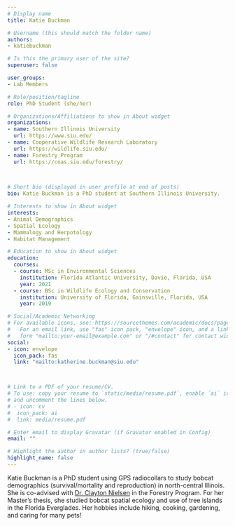 ```yaml
---
# Display name
title: Katie Buckman

# Username (this should match the folder name)
authors:
- katiebuckman

# Is this the primary user of the site?
superuser: false

user_groups: 
- Lab Members

# Role/position/tagline
role: PhD Student (she/her)

# Organizations/Affiliations to show in About widget
organizations:
- name: Southern Illinois University
  url: https://www.siu.edu/    
- name: Cooperative Wildlife Research Laboratory
  url: https://wildlife.siu.edu/     
- name: Forestry Program
  url: https://coas.siu.edu/forestry/     
  


# Short bio (displayed in user profile at end of posts)
bio: Katie Buckman is a PhD student at Southern Illinois University.

# Interests to show in About widget
interests:
- Animal Demographics
- Spatial Ecology
- Mammalogy and Herpotology
- Habitat Management    

# Education to show in About widget
education:
  courses:
  - course: MSc in Environmental Sciences
    institution: Florida Atlantic University, Davie, Florida, USA
    year: 2021    
  - course: BSc in Wildlife Ecology and Conservation
    institution: University of Florida, Gainsville, Florida, USA
    year: 2019    

# Social/Academic Networking
# For available icons, see: https://sourcethemes.com/academic/docs/page-builder/#icons
#   For an email link, use "fas" icon pack, "envelope" icon, and a link in the
#   form "mailto:your-email@example.com" or "/#contact" for contact widget.
social:
- icon: envelope
  icon_pack: fas
  link: "mailto:katherine.buckman@siu.edu"



# Link to a PDF of your resume/CV.
# To use: copy your resume to `static/media/resume.pdf`, enable `ai` icons in `params.toml`, 
# and uncomment the lines below.
# - icon: cv
#  icon_pack: ai
#  link: media/resume.pdf

# Enter email to display Gravatar (if Gravatar enabled in Config)
email: ""

# Highlight the author in author lists? (true/false)
highlight_name: false
---
```


Katie Buckman is a PhD student using GPS radiocollars to study bobcat demographics (survival/mortality and reproduction) in north-central Illinois. She is co-advised with [Dr. Clayton Nielsen](https://academics.siu.edu/agriculture/forestry/faculty/nielsen-clay.php) in the Forestry Program. For her Master’s thesis, she studied bobcat spatial ecology and use of tree islands in the Florida Everglades. Her hobbies include hiking, cooking, gardening, and caring for many pets!



